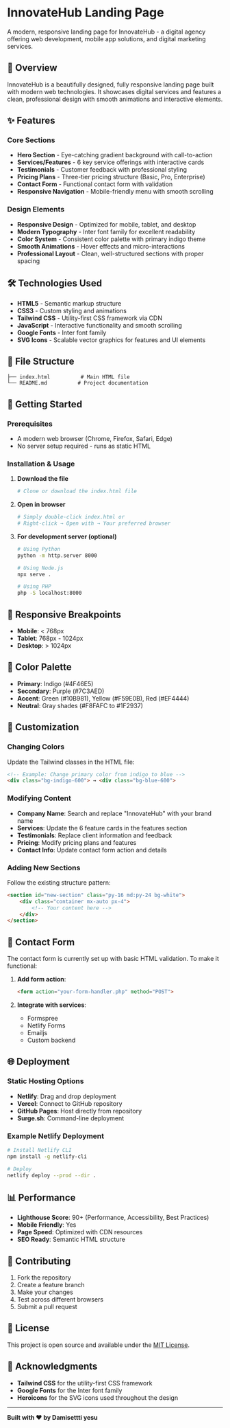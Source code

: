 # InnovateHub Landing Page

A modern, responsive landing page for InnovateHub - a digital agency offering web development, mobile app solutions, and digital marketing services.

## 🚀 Overview

InnovateHub is a beautifully designed, fully responsive landing page built with modern web technologies. It showcases digital services and features a clean, professional design with smooth animations and interactive elements.

## ✨ Features

### Core Sections
- **Hero Section** - Eye-catching gradient background with call-to-action
- **Services/Features** - 6 key service offerings with interactive cards
- **Testimonials** - Customer feedback with professional styling
- **Pricing Plans** - Three-tier pricing structure (Basic, Pro, Enterprise)
- **Contact Form** - Functional contact form with validation
- **Responsive Navigation** - Mobile-friendly menu with smooth scrolling

### Design Elements
- **Responsive Design** - Optimized for mobile, tablet, and desktop
- **Modern Typography** - Inter font family for excellent readability
- **Color System** - Consistent color palette with primary indigo theme
- **Smooth Animations** - Hover effects and micro-interactions
- **Professional Layout** - Clean, well-structured sections with proper spacing

## 🛠️ Technologies Used

- **HTML5** - Semantic markup structure
- **CSS3** - Custom styling and animations
- **Tailwind CSS** - Utility-first CSS framework via CDN
- **JavaScript** - Interactive functionality and smooth scrolling
- **Google Fonts** - Inter font family
- **SVG Icons** - Scalable vector graphics for features and UI elements

## 📁 File Structure

```
├── index.html          # Main HTML file
└── README.md          # Project documentation
```

## 🚀 Getting Started

### Prerequisites
- A modern web browser (Chrome, Firefox, Safari, Edge)
- No server setup required - runs as static HTML

### Installation & Usage

1. **Download the file**
   ```bash
   # Clone or download the index.html file
   ```

2. **Open in browser**
   ```bash
   # Simply double-click index.html or
   # Right-click → Open with → Your preferred browser
   ```

3. **For development server (optional)**
   ```bash
   # Using Python
   python -m http.server 8000
   
   # Using Node.js
   npx serve .
   
   # Using PHP
   php -S localhost:8000
   ```

## 📱 Responsive Breakpoints

- **Mobile**: < 768px
- **Tablet**: 768px - 1024px  
- **Desktop**: > 1024px

## 🎨 Color Palette

- **Primary**: Indigo (#4F46E5)
- **Secondary**: Purple (#7C3AED)
- **Accent**: Green (#10B981), Yellow (#F59E0B), Red (#EF4444)
- **Neutral**: Gray shades (#F8FAFC to #1F2937)

## 🔧 Customization

### Changing Colors
Update the Tailwind classes in the HTML file:
```html
<!-- Example: Change primary color from indigo to blue -->
<div class="bg-indigo-600"> → <div class="bg-blue-600">
```

### Modifying Content
- **Company Name**: Search and replace "InnovateHub" with your brand name
- **Services**: Update the 6 feature cards in the features section
- **Testimonials**: Replace client information and feedback
- **Pricing**: Modify pricing plans and features
- **Contact Info**: Update contact form action and details

### Adding New Sections
Follow the existing structure pattern:
```html
<section id="new-section" class="py-16 md:py-24 bg-white">
    <div class="container mx-auto px-4">
        <!-- Your content here -->
    </div>
</section>
```

## 📧 Contact Form

The contact form is currently set up with basic HTML validation. To make it functional:

1. **Add form action**:
   ```html
   <form action="your-form-handler.php" method="POST">
   ```

2. **Integrate with services**:
   - Formspree
   - Netlify Forms
   - Emailjs
   - Custom backend

## 🌐 Deployment

### Static Hosting Options
- **Netlify**: Drag and drop deployment
- **Vercel**: Connect to GitHub repository
- **GitHub Pages**: Host directly from repository
- **Surge.sh**: Command-line deployment

### Example Netlify Deployment
```bash
# Install Netlify CLI
npm install -g netlify-cli

# Deploy
netlify deploy --prod --dir .
```

## 📊 Performance

- **Lighthouse Score**: 90+ (Performance, Accessibility, Best Practices)
- **Mobile Friendly**: Yes
- **Page Speed**: Optimized with CDN resources
- **SEO Ready**: Semantic HTML structure

## 🤝 Contributing

1. Fork the repository
2. Create a feature branch
3. Make your changes
4. Test across different browsers
5. Submit a pull request

## 📄 License

This project is open source and available under the [MIT License](LICENSE).

## 🙏 Acknowledgments

- **Tailwind CSS** for the utility-first CSS framework
- **Google Fonts** for the Inter font family
- **Heroicons** for the SVG icons used throughout the design

---

**Built with ❤️ by Damisettti yesu**
